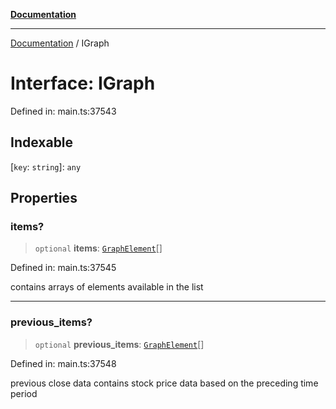 [**Documentation**](../README.md)

***

[Documentation](../README.md) / IGraph

# Interface: IGraph

Defined in: main.ts:37543

## Indexable

\[`key`: `string`\]: `any`

## Properties

### items?

> `optional` **items**: [`GraphElement`](../classes/GraphElement.md)[]

Defined in: main.ts:37545

contains arrays of elements available in the list

***

### previous\_items?

> `optional` **previous\_items**: [`GraphElement`](../classes/GraphElement.md)[]

Defined in: main.ts:37548

previous close data
contains stock price data based on the preceding time period
